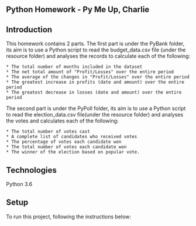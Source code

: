 ## Python Homework - Py Me Up, Charlie

## Introduction

This homework contains 2 parts. The first part is under the PyBank folder, its aim is to use a Python script to read the budget_data.csv file (under the resource folder) and analyses the records to calculate each of the following:

	* The total number of months included in the dataset
	* The net total amount of "Profit/Losses" over the entire period
	* The average of the changes in "Profit/Losses" over the entire period
	* The greatest increase in profits (date and amount) over the entire period
	* The greatest decrease in losses (date and amount) over the entire period

The second part is under the PyPoll folder, its aim is to use a Python script to read the election_data.csv file(under the resource folder)  and analyses the votes and calculates each of the following:

	* The total number of votes cast
	* A complete list of candidates who received votes
	* The percentage of votes each candidate won
	* The total number of votes each candidate won
	* The winner of the election based on popular vote.

## Technologies

Python 3.6

## Setup

To run this project, following the instructions below:
